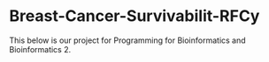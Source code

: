 # Breast-Cancer-Survivabilit-RFCy
This below is our project for Programming for Bioinformatics and Bioinformatics 2.

